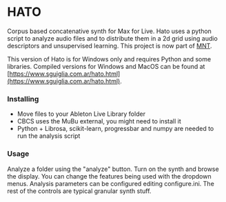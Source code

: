 # HATO
Corpus based concatenative synth for Max for Live. Hato uses a python script to analyze audio files and to distribute them in a 2d grid
using audio descriptors and unsupervised learning. This project is now part of [MNT](https://github.com/fsguiglia/MNT2).

This version of Hato is for Windows only and requires Python and some libraries.
Compiled versions for Windows and MacOS can be found at [https://www.sguiglia.com.ar/hato.html](https://www.sguiglia.com.ar/hato.html).

### Installing
* Move files to your Ableton Live Library folder
* CBCS uses the MuBu external, you might need to install it
* Python + Librosa, scikit-learn, progressbar and numpy are needed to run the analysis script

### Usage
Analyze a folder using the "analyze" button. Turn on the synth and browse the display. You can change the features being used with the dropdown menus. Analysis parameters can be configured editing configure.ini. The rest of the controls are typical granular synth stuff.
